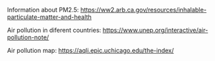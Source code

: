 
Information about PM2.5:
https://ww2.arb.ca.gov/resources/inhalable-particulate-matter-and-health 

Air pollution in diferent countries:
https://www.unep.org/interactive/air-pollution-note/

Air pollution map:
https://aqli.epic.uchicago.edu/the-index/
